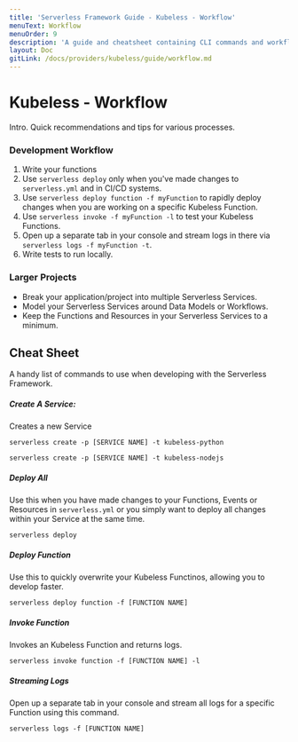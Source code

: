 ```yaml
---
title: 'Serverless Framework Guide - Kubeless - Workflow'
menuText: Workflow
menuOrder: 9
description: 'A guide and cheatsheet containing CLI commands and workflow recommendations.'
layout: Doc
gitLink: /docs/providers/kubeless/guide/workflow.md
---
```


# Kubeless - Workflow

Intro. Quick recommendations and tips for various processes.

### Development Workflow

1. Write your functions
2. Use `serverless deploy` only when you've made changes to `serverless.yml` and in CI/CD systems.
3. Use `serverless deploy function -f myFunction` to rapidly deploy changes when you are working on a specific Kubeless Function.
4. Use `serverless invoke -f myFunction -l` to test your Kubeless Functions.
5. Open up a separate tab in your console and stream logs in there via `serverless logs -f myFunction -t`.
6. Write tests to run locally.

### Larger Projects
* Break your application/project into multiple Serverless Services.
* Model your Serverless Services around Data Models or Workflows.
* Keep the Functions and Resources in your Serverless Services to a minimum.

## Cheat Sheet
A handy list of commands to use when developing with the Serverless Framework.

##### Create A Service:
Creates a new Service

```
serverless create -p [SERVICE NAME] -t kubeless-python
```
```
serverless create -p [SERVICE NAME] -t kubeless-nodejs
```

##### Deploy All
Use this when you have made changes to your Functions, Events or Resources in `serverless.yml` or you simply want to deploy all changes within your Service at the same time.
```
serverless deploy
```

##### Deploy Function
Use this to quickly overwrite your Kubeless Functinos, allowing you to develop faster.
```
serverless deploy function -f [FUNCTION NAME]
```

##### Invoke Function
Invokes an Kubeless Function and returns logs.
```
serverless invoke function -f [FUNCTION NAME] -l
```

##### Streaming Logs
Open up a separate tab in your console and stream all logs for a specific Function using this command.
```
serverless logs -f [FUNCTION NAME]
```
